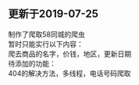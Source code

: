 ## 更新于2019-07-25
  制作了爬取58同城的爬虫  
  暂时只能实行以下内容：  
  爬去商品的名字，价钱，地区，更新日期  
  待添加的功能：  
  404的解决方法，多线程，电话号码爬取  
